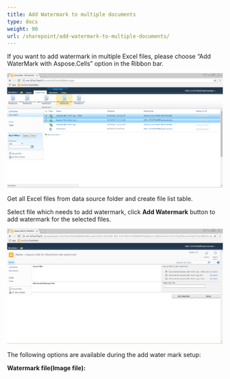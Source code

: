 ```yaml
---
title: Add Watermark to multiple documents
type: docs
weight: 90
url: /sharepoint/add-watermark-to-multiple-documents/
---
```


If you want to add watermark in multiple Excel files, please choose “Add WaterMark with Aspose.Cells” option in the Ribbon bar.

![todo:image_alt_text](add-watermark-to-multiple-documents_1.png)

Get all Excel files from data source folder and create file list table.

Select file which needs to add watermark, click **Add Watermark** button to add watermark for the selected files.

![todo:image_alt_text](add-watermark-to-multiple-documents_2.png)

The following options are available during the add water mark setup:

**Watermark file(Image file):**
